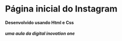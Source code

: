 # Página inicial do Instagram

#### Desenvolvido usando Html e Css

##### uma aula da digital inovation one 





